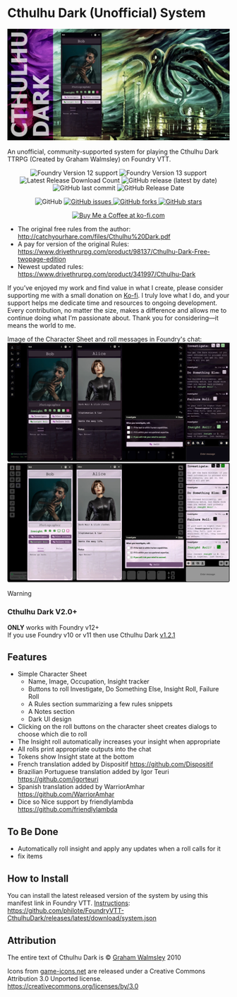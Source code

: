 # Cthulhu Dark (Unofficial) System

![Cover](./assets/cover.webp)

An unofficial, community-supported system for playing the Cthulhu Dark TTRPG (Created by Graham Walmsley) on Foundry VTT.

<p align="center">
    <img alt="Foundry Version 12 support" src="https://img.shields.io/badge/Foundry-v12-informational">
    <img alt="Foundry Version 13 support" src="https://img.shields.io/badge/Foundry-v13-informational">
    <img alt="Latest Release Download Count" src="https://img.shields.io/github/downloads/philote/cthulhudark/latest/total"> 
    <img alt="GitHub release (latest by date)" src="https://img.shields.io/github/v/release/philote/cthulhudark"> 
    <img alt="GitHub last commit" src="https://img.shields.io/github/last-commit/philote/cthulhudark">
    <img alt="GitHub Release Date" src="https://img.shields.io/github/release-date/philote/cthulhudark?label=latest%20release" /> 
</p>
<p align="center">
    <img alt="GitHub" src="https://img.shields.io/github/license/philote/cthulhudark"> 
    <a href="https://github.com/philote/cthulhudark/issues">
        <img alt="GitHub issues" src="https://img.shields.io/github/issues/philote/cthulhudark">
    </a> 
    <a href="https://github.com/philote/cthulhudark/network">
        <img alt="GitHub forks" src="https://img.shields.io/github/forks/philote/cthulhudark">
    </a> 
    <a href="https://github.com/philote/cthulhudark/stargazers">
        <img alt="GitHub stars" src="https://img.shields.io/github/stars/philote/cthulhudark">
    </a>
</p>
<p align="center">
   	<a href='https://ko-fi.com/G2G3I91JQ' target='_blank'>
        <img 
            height='36' 
            style='border:0px;height:36px;' 
            src='https://storage.ko-fi.com/cdn/kofi3.png?v=6' 
            border='0' 
            alt='Buy Me a Coffee at ko-fi.com' 
        />
    </a>
</p>

- The original free rules from the author: http://catchyourhare.com/files/Cthulhu%20Dark.pdf
- A pay for version of the original Rules: https://www.drivethrurpg.com/product/98137/Cthulhu-Dark-Free-twopage-edition
- Newest updated rules: https://www.drivethrurpg.com/product/341997/Cthulhu-Dark

If you’ve enjoyed my work and find value in what I create, please consider supporting me with a small donation on [Ko-fi](https://ko-fi.com/G2G3I91JQ). I truly love what I do, and your support helps me dedicate time and resources to ongoing development. Every contribution, no matter the size, makes a difference and allows me to continue doing what I’m passionate about. Thank you for considering—it means the world to me.

Image of the Character Sheet and roll messages in Foundry's chat:
![Screenshot of pc, npc sheets, and rolls in the chat in dark mode](./assets/CD_screenshot.webp)
![Screenshot of pc, npc sheets, and rolls in the chat in light mode](./assets/CD_screenshot-lt.webp)

> [!WARNING]
> ### Cthulhu Dark V2.0+
> **ONLY** works with Foundry v12+\
> If you use Foundry v10 or v11 then use Cthulhu Dark [v1.2.1](https://github.com/philote/cthulhudark/releases/tag/1.2.1)

## Features

- Simple Character Sheet
  - Name, Image, Occupation, Insight tracker
  - Buttons to roll Investigate, Do Something Else, Insight Roll, Failure Roll
  - A Rules section summarizing a few rules snippets
  - A Notes section
  - Dark UI design
- Clicking on the roll buttons on the character sheet creates dialogs to choose which die to roll
- The Insight roll automatically increases your insight when appropriate
- All rolls print appropriate outputs into the chat
- Tokens show Insight state at the bottom
- French translation added by Dispositif https://github.com/Dispositif
- Brazilian Portuguese translation added by Igor Teuri https://github.com/igorteuri
- Spanish translation added by WarriorAmhar https://github.com/WarriorAmhar
- Dice so Nice support by friendlylambda https://github.com/friendlylambda

## To Be Done

- Automatically roll insight and apply any updates when a roll calls for it
- fix items

## How to Install

You can install the latest released version of the system by using this manifest link in Foundry VTT. [Instructions](https://foundryvtt.com/article/tutorial/): https://github.com/philote/FoundryVTT-CthulhuDark/releases/latest/download/system.json

## Attribution

The entire text of Cthulhu Dark is © [Graham Walmsley](http://catchyourhare.com) 2010

Icons from [game-icons.net](http://game-icons.net) are released under a Creative Commons Attribution 3.0 Unported license. https://creativecommons.org/licenses/by/3.0
